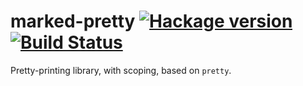 # marked-pretty [![Hackage version](https://img.shields.io/hackage/v/marked-pretty.svg?style=flat)](http://hackage.haskell.org/package/marked-pretty) [![Build Status](https://img.shields.io/travis/ku-fpg/marked-pretty.svg?style=flat)](https://travis-ci.org/ku-fpg/marked-pretty)

Pretty-printing library, with scoping, based on `pretty`.
